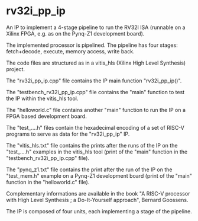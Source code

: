 # rv32i_pp_ip
An IP to implement a 4-stage pipeline to run the RV32I ISA (runnable on a Xilinx FPGA, e.g. as on the Pynq-Z1 development board).

The implemented processor is pipelined. The pipeline has four stages: fetch+decode, execute, memory access, write back.

The code files are structured as in a vitis_hls (Xilinx High Level Synthesis) project.

The "rv32i_pp_ip.cpp" file contains the IP main function "rv32i_pp_ip()".

The "testbench_rv32i_pp_ip.cpp" file contains the "main" function to test the IP within the vitis_hls tool.

The "helloworld.c" file contains another "main" function to run the IP on a FPGA based development board.

The "test_....h" files contain the hexadecimal encoding of a set of RISC-V programs to serve as data for the "rv32i_pp_ip" IP.

The "vitis_hls.txt" file contains the prints after the runs of the IP on the "test_....h" examples in the vitis_hls tool (print of the "main" function in the "testbench_rv32i_pp_ip.cpp" file).

The "pynq_z1.txt" file contains the print after the run of the IP on the "test_mem.h" example on a Pynq-Z1 development board (print of the "main" function in the "helloworld.c" file).

Complementary informations are available in the book "A RISC-V processor with High Level Synthesis ; a Do-It-Yourself approach", Bernard Goossens.

The IP is composed of four units, each implementing a stage of the pipeline.

